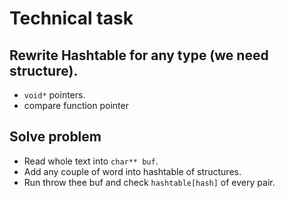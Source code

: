 # Technical task
## Rewrite Hashtable for any type (we need structure).
* `void*` pointers.
* compare function pointer
## Solve problem
* Read whole text into `char** buf`.
* Add any couple of word into hashtable of structures.
* Run throw thee buf and check `hashtable[hash]` of every pair.